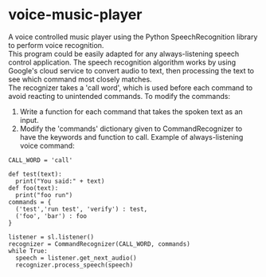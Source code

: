 # voice-music-player
A voice controlled music player using the Python SpeechRecognition library to perform voice recognition.  
This program could be easily adapted for any always-listening speech control application. The speech recognition algorithm works by using Google's cloud service to convert audio to text, then processing the text to see which command most closely matches.  
The recognizer takes a 'call word', which is used before each command to avoid reacting to unintended commands.
To modify the commands:  
1. Write a function for each command that takes the spoken text as an input.
2. Modify the 'commands' dictionary given to CommandRecognizer to have the keywords and function to call.
Example of always-listening voice command:
```
CALL_WORD = 'call'

def test(text):
  print("You said:" + text)
def foo(text):
  print("foo run")
commands = {
  ('test','run test', 'verify') : test,
  ('foo', 'bar') : foo
}

listener = sl.listener()
recognizer = CommandRecognizer(CALL_WORD, commands)
while True:
  speech = listener.get_next_audio()
  recognizer.process_speech(speech)
```
